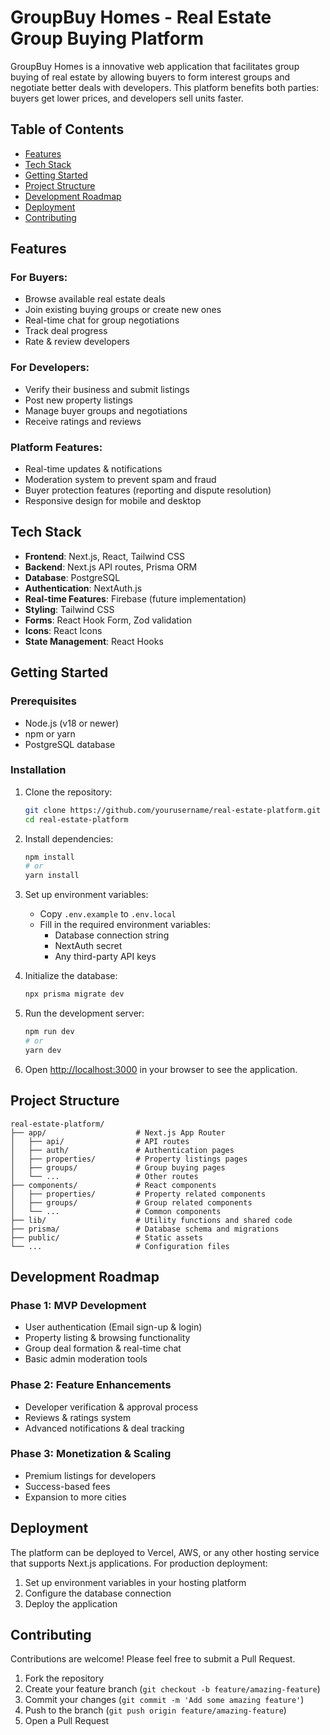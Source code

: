 # GroupBuy Homes - Real Estate Group Buying Platform

GroupBuy Homes is a innovative web application that facilitates group buying of real estate by allowing buyers to form interest groups and negotiate better deals with developers. This platform benefits both parties: buyers get lower prices, and developers sell units faster.

## Table of Contents

- [Features](#features)
- [Tech Stack](#tech-stack)
- [Getting Started](#getting-started)
- [Project Structure](#project-structure)
- [Development Roadmap](#development-roadmap)
- [Deployment](#deployment)
- [Contributing](#contributing)

## Features

### For Buyers:

- Browse available real estate deals
- Join existing buying groups or create new ones
- Real-time chat for group negotiations
- Track deal progress
- Rate & review developers

### For Developers:

- Verify their business and submit listings
- Post new property listings
- Manage buyer groups and negotiations
- Receive ratings and reviews

### Platform Features:

- Real-time updates & notifications
- Moderation system to prevent spam and fraud
- Buyer protection features (reporting and dispute resolution)
- Responsive design for mobile and desktop

## Tech Stack

- **Frontend**: Next.js, React, Tailwind CSS
- **Backend**: Next.js API routes, Prisma ORM
- **Database**: PostgreSQL
- **Authentication**: NextAuth.js
- **Real-time Features**: Firebase (future implementation)
- **Styling**: Tailwind CSS
- **Forms**: React Hook Form, Zod validation
- **Icons**: React Icons
- **State Management**: React Hooks

## Getting Started

### Prerequisites

- Node.js (v18 or newer)
- npm or yarn
- PostgreSQL database

### Installation

1. Clone the repository:

   ```bash
   git clone https://github.com/yourusername/real-estate-platform.git
   cd real-estate-platform
   ```

2. Install dependencies:

   ```bash
   npm install
   # or
   yarn install
   ```

3. Set up environment variables:

   - Copy `.env.example` to `.env.local`
   - Fill in the required environment variables:
     - Database connection string
     - NextAuth secret
     - Any third-party API keys

4. Initialize the database:

   ```bash
   npx prisma migrate dev
   ```

5. Run the development server:

   ```bash
   npm run dev
   # or
   yarn dev
   ```

6. Open [http://localhost:3000](http://localhost:3000) in your browser to see the application.

## Project Structure

```
real-estate-platform/
├── app/                    # Next.js App Router
│   ├── api/                # API routes
│   ├── auth/               # Authentication pages
│   ├── properties/         # Property listings pages
│   ├── groups/             # Group buying pages
│   └── ...                 # Other routes
├── components/             # React components
│   ├── properties/         # Property related components
│   ├── groups/             # Group related components
│   └── ...                 # Common components
├── lib/                    # Utility functions and shared code
├── prisma/                 # Database schema and migrations
├── public/                 # Static assets
└── ...                     # Configuration files
```

## Development Roadmap

### Phase 1: MVP Development

- User authentication (Email sign-up & login)
- Property listing & browsing functionality
- Group deal formation & real-time chat
- Basic admin moderation tools

### Phase 2: Feature Enhancements

- Developer verification & approval process
- Reviews & ratings system
- Advanced notifications & deal tracking

### Phase 3: Monetization & Scaling

- Premium listings for developers
- Success-based fees
- Expansion to more cities

## Deployment

The platform can be deployed to Vercel, AWS, or any other hosting service that supports Next.js applications. For production deployment:

1. Set up environment variables in your hosting platform
2. Configure the database connection
3. Deploy the application

## Contributing

Contributions are welcome! Please feel free to submit a Pull Request.

1. Fork the repository
2. Create your feature branch (`git checkout -b feature/amazing-feature`)
3. Commit your changes (`git commit -m 'Add some amazing feature'`)
4. Push to the branch (`git push origin feature/amazing-feature`)
5. Open a Pull Request
